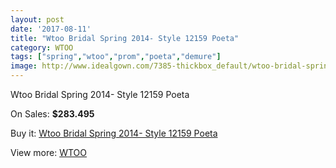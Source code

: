 ```yaml
---
layout: post
date: '2017-08-11'
title: "Wtoo Bridal Spring 2014- Style 12159 Poeta"
category: WTOO
tags: ["spring","wtoo","prom","poeta","demure"]
image: http://www.idealgown.com/7385-thickbox_default/wtoo-bridal-spring-2014-style-12159-poeta.jpg
---
```

Wtoo Bridal Spring 2014- Style 12159 Poeta

On Sales: **$283.495**
<a href="https://www.idealgown.com/en/wtoo/3125-wtoo-bridal-spring-2014-style-12159-poeta.html"><amp-img layout="responsive" width="600" height="600" src="//www.idealgown.com/7385-thickbox_default/wtoo-bridal-spring-2014-style-12159-poeta.jpg" alt="Wtoo Bridal Spring 2014- Style 12159 Poeta 0" /></a>
<a href="https://www.idealgown.com/en/wtoo/3125-wtoo-bridal-spring-2014-style-12159-poeta.html"><amp-img layout="responsive" width="600" height="600" src="//www.idealgown.com/7386-thickbox_default/wtoo-bridal-spring-2014-style-12159-poeta.jpg" alt="Wtoo Bridal Spring 2014- Style 12159 Poeta 1" /></a>

Buy it: [Wtoo Bridal Spring 2014- Style 12159 Poeta](https://www.idealgown.com/en/wtoo/3125-wtoo-bridal-spring-2014-style-12159-poeta.html "Wtoo Bridal Spring 2014- Style 12159 Poeta")

View more: [WTOO](https://www.idealgown.com/en/39-wtoo "WTOO")
